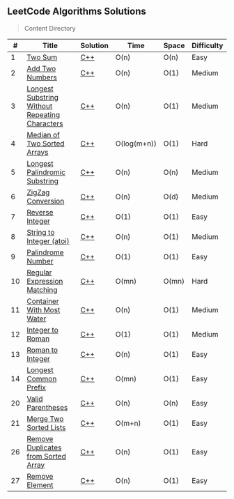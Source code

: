 ## LeetCode Algorithms Solutions

> Content Directory

|#|Title|Solution|Time|Space|Difficulty|
|---|---|---|---|---|---|
|1|[Two Sum](https://leetcode.com/problems/two-sum/#/description)|[C++](https://github.com/htdwade/LeetCode/blob/master/01.TwoSum/TwoSum.cpp)|O(n)|O(n)|Easy|
|2|[Add Two Numbers](https://leetcode.com/problems/add-two-numbers/#/description)|[C++](https://github.com/htdwade/LeetCode/blob/master/02.AddTwoNumbers/AddTwoNumbers.cpp)|O(n)|O(1)|Medium|
|3|[Longest Substring Without Repeating Characters](https://leetcode.com/problems/longest-substring-without-repeating-characters/description/)|[C++](https://github.com/htdwade/LeetCode/blob/master/03.LongestSubstringWithoutRepeatingCharacters/LongestSubstringWithoutRepeatingCharacters.cpp)|O(n)|O(1)|Medium|
|4|[Median of Two Sorted Arrays](https://leetcode.com/problems/median-of-two-sorted-arrays/description/)|[C++](https://github.com/htdwade/LeetCode/blob/master/04.MedianOfTwoSortedArrays/MedianOfTwoSortedArrays.cpp)|O(log(m+n))|O(1)|Hard|
|5|[Longest Palindromic Substring](https://leetcode.com/problems/longest-palindromic-substring/description/)|[C++](https://github.com/htdwade/LeetCode/blob/master/05.LongestPalindromicSubstring/LongestPalindromicSubstring.cpp)|O(n)|O(n)|Medium|
|6|[ZigZag Conversion](https://leetcode.com/problems/zigzag-conversion/description/)|[C++](https://github.com/htdwade/LeetCode/blob/master/06.ZigZagConversion/ZigZagConversion.cpp)|O(n)|O(d)|Medium|
|7|[Reverse Integer](https://leetcode.com/problems/reverse-integer/description/)|[C++](https://github.com/htdwade/LeetCode/blob/master/07.ReverseInteger/ReverseInteger.cpp)|O(1)|O(1)|Easy|
|8|[String to Integer (atoi)](https://leetcode.com/problems/string-to-integer-atoi/description/)|[C++](https://github.com/htdwade/LeetCode/blob/master/08.StringToInteger/StringToInteger.cpp)|O(n)|O(1)|Medium|
|9|[Palindrome Number](https://leetcode.com/problems/palindrome-number/description/)|[C++](https://github.com/htdwade/LeetCode/blob/master/09.PalindromeNumber/PalindromeNumber.cpp)|O(1)|O(1)|Easy|
|10|[Regular Expression Matching](https://leetcode.com/problems/regular-expression-matching/description/)|[C++](https://github.com/htdwade/LeetCode/blob/master/10.RegularExpressionMatching/RegularExpressionMatching.cpp)|O(mn)|O(mn)|Hard|
|11|[Container With Most Water](https://leetcode.com/problems/container-with-most-water/description/)|[C++](https://github.com/htdwade/LeetCode/blob/master/11.ContainerWithMostWater/ContainerWithMostWater.cpp)|O(n)|O(1)|Medium|
|12|[Integer to Roman](https://leetcode.com/problems/integer-to-roman/description/)|[C++](https://github.com/htdwade/LeetCode/blob/master/12.IntegerToRoman/IntegerToRoman.cpp)|O(1)|O(1)|Medium|
|13|[Roman to Integer](https://leetcode.com/problems/roman-to-integer/description/)|[C++](https://github.com/htdwade/LeetCode/blob/master/13.RomanToInteger/RomanToInteger.cpp)|O(n)|O(1)|Easy|
|14|[Longest Common Prefix](https://leetcode.com/problems/longest-common-prefix/description/)|[C++](https://github.com/htdwade/LeetCode/blob/master/14.LongestCommonPrefix/LongestCommonPrefix.cpp)|O(mn)|O(1)|Easy|
|20|[Valid Parentheses](https://leetcode.com/problems/valid-parentheses/description/)|[C++](https://github.com/htdwade/LeetCode/blob/master/20.ValidParentheses/ValidParentheses.cpp)|O(n)|O(n)|Easy|
|21|[Merge Two Sorted Lists](https://leetcode.com/problems/merge-two-sorted-lists/description/)|[C++](https://github.com/htdwade/LeetCode/blob/master/21.MergeTwoSortedLists/MergeTwoSortedLists.cpp)|O(m+n)|O(1)|Easy|
|26|[Remove Duplicates from Sorted Array](https://leetcode.com/problems/remove-duplicates-from-sorted-array/description/)|[C++](https://github.com/htdwade/LeetCode/blob/master/26.RemoveDuplicatesFromSortedArray/RemoveDuplicatesFromSortedArray.cpp)|O(n)|O(1)|Easy|
|27|[Remove Element](https://leetcode.com/problems/remove-element/description/)|[C++](https://github.com/htdwade/LeetCode/blob/master/27.RemoveElement/RemoveElement.cpp)|O(n)|O(1)|Easy|